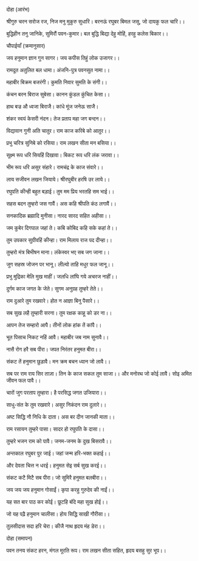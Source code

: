 दोहा (आरंभ)

श्रीगुरु चरन सरोज रज, निज मनु मुकुरु सुधारि।
बरनऊं रघुबर बिमल जसु, जो दायकु फल चारि।।

बुद्धिहीन तनु जानिके, सुमिरौं पवन-कुमार।
बल बुद्धि बिद्या देहु मोहिं, हरहु कलेस बिकार।।

चौपाईयाँ (क्रमानुसार)

जय हनुमान ज्ञान गुन सागर।
जय कपीस तिहुं लोक उजागर।।

रामदूत अतुलित बल धामा।
अंजनि-पुत्र पवनसुत नामा।।

महाबीर बिक्रम बजरंगी।
कुमति निवार सुमति के संगी।।

कंचन बरन बिराज सुबेसा।
कानन कुंडल कुंचित केसा।।

हाथ बज्र औ ध्वजा बिराजै।
कांधे मूंज जनेऊ साजै।

शंकर स्वयं केसरी नंदन।
तेज प्रताप महा जग बन्दन।।

विद्यावान गुनी अति चातुर।
राम काज करिबे को आतुर।।

प्रभु चरित्र सुनिबे को रसिया।
राम लखन सीता मन बसिया।।

सूक्ष्म रूप धरि सियहिं दिखावा।
बिकट रूप धरि लंक जरावा।।

भीम रूप धरि असुर संहारे।
रामचंद्र के काज संवारे।।

लाय सजीवन लखन जियाये।
श्रीरघुबीर हरषि उर लाये।।

रघुपति कीन्ही बहुत बड़ाई।
तुम मम प्रिय भरतहि सम भाई।।

सहस बदन तुम्हरो जस गावैं।
अस कहि श्रीपति कंठ लगावैं।।

सनकादिक ब्रह्मादि मुनीसा।
नारद सारद सहित अहीसा।।

जम कुबेर दिगपाल जहां ते।
कबि कोबिद कहि सके कहां ते।।

तुम उपकार सुग्रीवहिं कीन्हा।
राम मिलाय राज पद दीन्हा।।

तुम्हरो मंत्र बिभीषन माना।
लंकेस्वर भए सब जग जाना।।

जुग सहस्र जोजन पर भानू।
लील्यो ताहि मधुर फल जानू।।

प्रभु मुद्रिका मेलि मुख माहीं।
जलधि लांघि गये अचरज नाहीं।।

दुर्गम काज जगत के जेते।
सुगम अनुग्रह तुम्हरे तेते।।

राम दुआरे तुम रखवारे।
होत न आज्ञा बिनु पैसारे।।

सब सुख लहै तुम्हारी सरना।
तुम रक्षक काहू को डर ना।।

आपन तेज सम्हारो आपै।
तीनों लोक हांक तें कांपै।।

भूत पिसाच निकट नहिं आवै।
महाबीर जब नाम सुनावै।।

नासै रोग हरै सब पीरा।
जपत निरंतर हनुमत बीरा।।

संकट तें हनुमान छुड़ावै।
मन क्रम बचन ध्यान जो लावै।।

सब पर राम राय सिर ताज़ा।
तिन के काज सकल तुम साजा।।
और मनोरथ जो कोई लावै।
सोइ अमित जीवन फल पावै।।

चारों जुग परताप तुम्हारा।
है परसिद्ध जगत उजियारा।।

साधु-संत के तुम रखवारे।
असुर निकंदन राम दुलारे।।

अष्ट सिद्धि नौ निधि के दाता।
अस बर दीन जानकी माता।।

राम रसायन तुम्हरे पासा।
सादर हो रघुपति के दासा।।

तुम्हरे भजन राम को पावै।
जनम-जनम के दुख बिसरावै।।

अन्तकाल रघुबर पुर जाई।
जहां जन्म हरि-भक्त कहाई।।

और देवता चित्त न धरई।
हनुमत सेइ सर्ब सुख करई।।

संकट कटै मिटै सब पीरा।
जो सुमिरै हनुमत बलबीरा।।

जय जय जय हनुमान गोसाईं।
कृपा करहु गुरुदेव की नाईं।।

यह सत बार पाठ कर कोई।
छूटहि बंदि महा सुख होई।।

जो यह पढ़ै हनुमान चालीसा।
होय सिद्धि साखी गौरीसा।।

तुलसीदास सदा हरि चेरा।
कीजै नाथ हृदय मंह डेरा।।

दोहा (समापन)

पवन तनय संकट हरन, मंगल मूरति रूप।
राम लखन सीता सहित, हृदय बसहु सुर भूप।।
